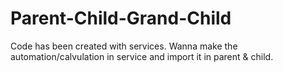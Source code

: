 # Parent-Child-Grand-Child

Code has been created with services.
Wanna make the automation/calvulation in service and import it in parent & child.
